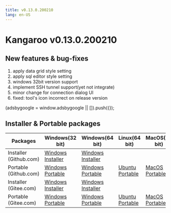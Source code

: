```yaml
---
title: v0.13.0.200210
lang: en-US
---
```


# Kangaroo v0.13.0.200210

## New features & bug-fixes
1. apply data grid style setting
2. apply sql editor style setting
3. windows 32bit version support
4. implement SSH tunnel support(yet not integrate)
5. minor change for connection dialog UI
6. fixed: tool's icon incorrect on release version

<div>
    <script2 type="text/javascript" async="true" src="https://pagead2.googlesyndication.com/pagead/js/adsbygoogle.js" />
    <ins class="adsbygoogle"
        style="display:block; text-align:center;"
        data-ad-layout="in-article"
        data-ad-format="fluid"
        data-ad-client="ca-pub-3975819313740938"
        data-ad-slot="6760827895"></ins>
    <script2 type="text/javascript">
        (adsbygoogle = window.adsbygoogle || []).push({});
    </script2>
</div>


## Installer & Portable packages

| Packages        | Windows(32 bit) | Windows(64 bit) | Linux(64 bit)   | MacOS(64 bit)   |
|-----------------|-----------------|-----------------|-----------------|-----------------|
| Installer (Github.com) | [Windows Installer](https://github.com/dbkangaroo/kangaroo/releases/download/v0.13.0.200210/Kangaroo_0.13.0.200210_win32.exe) | [Windows Installer](https://github.com/dbkangaroo/kangaroo/releases/download/v0.13.0.200210/Kangaroo_0.13.0.200210_win64.exe) | | |
| Portable (Github.com)  | [Windows Portable](https://github.com/dbkangaroo/kangaroo/releases/download/v0.13.0.200210/Kangaroo_0.13.0.200210_win32.7z) | [Windows Portable](https://github.com/dbkangaroo/kangaroo/releases/download/v0.13.0.200210/Kangaroo_0.13.0.200210_win64.7z) | [Ubuntu Portable](https://github.com/dbkangaroo/kangaroo/releases/download/v0.13.0.200210/Kangaroo_0.13.0.200210_ubuntu.zip) | [MacOS Portable](https://github.com/dbkangaroo/kangaroo/releases/download/v0.13.0.200210/Kangaroo_0.13.0.200210_macos.zip) |
| Installer (Gitee.com) | [Windows Installer](https://gitee.com/dbkangaroo/kangaroo/attach_files/328533/download) | [Windows Installer](https://gitee.com/dbkangaroo/kangaroo/attach_files/328533/download) | | |
| Portable (Gitee.com)  | [Windows Portable](https://gitee.com/dbkangaroo/kangaroo/attach_files/328534/download) | [Windows Portable](https://gitee.com/dbkangaroo/kangaroo/attach_files/328534/download) | [Ubuntu Portable](https://gitee.com/dbkangaroo/kangaroo/attach_files/328536/download) | [MacOS Portable](https://gitee.com/dbkangaroo/kangaroo/attach_files/328535/download) |